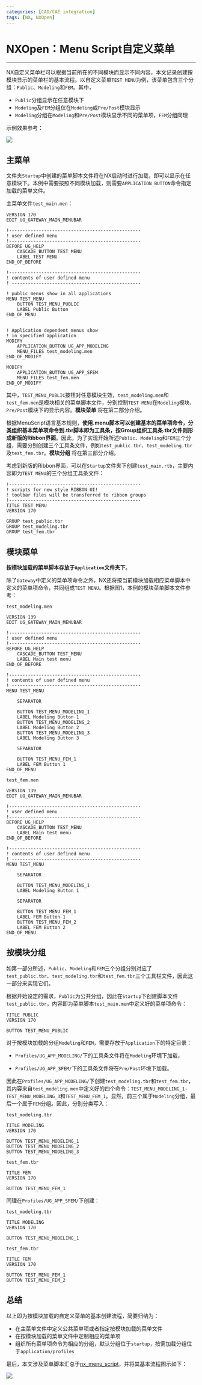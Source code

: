 ```yaml
---
categories: [CAD/CAE integration]
tags: [NX, NXOpen]
---
```


# NXOpen：Menu Script自定义菜单


---

NX自定义菜单栏可以根据当前所在的不同模块而显示不同内容，本文记录创建按模块显示的菜单栏的基本流程。以自定义菜单`TEST MENU`为例，该菜单包含三个分组：`Public`、`Modeling`和`FEM`。其中，

- `Public`分组显示在任意模块下
- `Modeling`及`FEM`分组仅在`Modeling`或`Pre/Post`模块显示
- `Modeling`分组在`Modeling`和`Pre/Post`模块显示不同的菜单项，`FEM`分组同理

示例效果参考：

![](images/2017-09-01-01.png)


## 主菜单

文件夹`Startup`中创建的菜单脚本文件将在NX启动时进行加载，即可以显示在任意模块下。本例中需要按照不同模块加载，则需要`APPLICATION_BUTTON`命令指定加载的菜单文件。

主菜单文件`test_main.men`：

    VERSION 170
    EDIT UG_GATEWAY_MAIN_MENUBAR

    !-------------------------------------------------
    ! user defined menu
    !-------------------------------------------------
    BEFORE UG_HELP
        CASCADE_BUTTON TEST_MENU
        LABEL TEST MENU
    END_OF_BEFORE

    !-------------------------------------------------
    ! contents of user defined menu
    ! ------------------------------------------------

    ! public menus show in all applications
    MENU TEST_MENU
        BUTTON TEST_MENU_PUBLIC
        LABEL Public Button
    END_OF_MENU


    ! Application dependent menus show 
    ! in specified application
    MODIFY
        APPLICATION_BUTTON UG_APP_MODELING
        MENU_FILES test_modeling.men
    END_OF_MODIFY

    MODIFY
        APPLICATION_BUTTON UG_APP_SFEM
        MENU_FILES test_fem.men
    END_OF_MODIFY

其中，`TEST_MENU_PUBLIC`按钮对任意模块生效，`test_modeling.men`和`test_fem.men`是模块相关的菜单脚本文件，分别控制`TEST MENU`在`Modeling`模块、`Pre/Post`模块下的显示内容。**模块菜单** 将在第二部分介绍。

根据MenuScript语言基本规则，**使用.menu脚本可以创建基本的菜单项命令，分类组织基本菜单项命令到.tbr脚本即为工具条，按Group组织工具条.tbr文件则形成新版的Ribbon界面**。因此，为了实现开始所述`Public`、`Modeling`和`FEM`三个分组，需要分别创建三个工具条文件，例如`test_public.tbr`、`test_modeling.tbr`及`test_fem.tbr`。**模块分组** 将在第三部分介绍。

考虑到新版的Ribbon界面，可以在`Startup`文件夹下创建`test_main.rtb`，主要内容即为`TEST MENU`的三个分组工具条文件：

    !-------------------------------------------------
    ! scripts for new style RIBBON UI!
    ! toolbar files will be transferred to ribbon groups
    !-------------------------------------------------
    TITLE TEST MENU
    VERSION 170

    GROUP test_public.tbr
    GROUP test_modeling.tbr
    GROUP test_fem.tbr


## 模块菜单

**按模块加载的菜单脚本存放于`Application`文件夹下**。

除了`Gateway`中定义的菜单项命令之外，NX还将按当前模块加载相应菜单脚本中定义的菜单项命令，共同组成`TEST MENU`。根据图1，本例的模块菜单脚本文件参考：


`test_modeling.men`

    VERSION 139
    EDIT UG_GATEWAY_MAIN_MENUBAR

    !-------------------------------------------------
    ! user defined menu
    !-------------------------------------------------
    BEFORE UG_HELP
        CASCADE_BUTTON TEST_MENU
        LABEL Main test menu
    END_OF_BEFORE

    !-------------------------------------------------
    ! contents of user defined menu
    ! ------------------------------------------------
    MENU TEST_MENU

        SEPARATOR

        BUTTON TEST_MENU_MODELING_1
        LABEL Modeling Button 1
        BUTTON TEST_MENU_MODELING_2
        LABEL Modeling Button 2
        BUTTON TEST_MENU_MODELING_3
        LABEL Modeling Button 3

        SEPARATOR

        BUTTON TEST_MENU_FEM_1
        LABEL FEM Button 1
    END_OF_MENU

`test_fem.men`

    VERSION 139
    EDIT UG_GATEWAY_MAIN_MENUBAR

    !-------------------------------------------------
    ! user defined menu
    !-------------------------------------------------
    BEFORE UG_HELP
        CASCADE_BUTTON TEST_MENU
        LABEL Main test menu
    END_OF_BEFORE

    !-------------------------------------------------
    ! contents of user defined menu
    ! ------------------------------------------------
    MENU TEST_MENU

        SEPARATOR

        BUTTON TEST_MENU_MODELING_1
        LABEL Modeling Button 1

        SEPARATOR

        BUTTON TEST_MENU_FEM_1
        LABEL FEM Button 1
        BUTTON TEST_MENU_FEM_2
        LABEL FEM Button 2
    END_OF_MENU


## 按模块分组

如第一部分所述，`Public`、`Modeling`和`FEM`三个分组分别对应了`test_public.tbr`、`test_modeling.tbr`和`test_fem.tbr`三个工具栏文件，因此这一部分来实现它们。

根据开始设定的需求，`Public`为公共分组，因此在`Startup`下创建脚本文件`test_public.tbr`，内容即为菜单脚本`test_main.men`中定义好的菜单项命令：

    TITLE PUBLIC
    VERSION 170

    BUTTON TEST_MENU_PUBLIC


对于按模块加载的分组`Modeling`和`FEM`，需要存放于`Application`下的特定目录：

- `Profiles/UG_APP_MODELING/`下的工具条文件将在`Modeling`环境下加载，

- `Profiles/UG_APP_SFEM/`下的工具条文件将在`Pre/Post`环境下加载。

因此在`Profiles/UG_APP_MODELING/`下创建`test_modeling.tbr`和`test_fem.tbr`，其内容来自`test_modeling.men`中定义好的四个命令：`TEST_MENU_MODELING_1-TEST_MENU_MODELING_3`和`TEST_MENU_FEM_1`。显然，前三个属于`Modeling`分组，最后一个属于`FEM`分组。因此，分别分类写入：


`test_modeling.tbr`

    TITLE MODELING
    VERSION 170

    BUTTON TEST_MENU_MODELING_1
    BUTTON TEST_MENU_MODELING_2
    BUTTON TEST_MENU_MODELING_3
    
`test_fem.tbr`

    TITLE FEM
    VERSION 170

    BUTTON TEST_MENU_FEM_1


同理在`Profiles/UG_APP_SFEM/`下创建：

`test_modeling.tbr`

    TITLE MODELING
    VERSION 170

    BUTTON TEST_MENU_MODELING_1

`test_fem.tbr`

    TITLE FEM
    VERSION 170

    BUTTON TEST_MENU_FEM_1
    BUTTON TEST_MENU_FEM_2

## 总结


以上即为按模块加载的自定义菜单的基本创建流程，简要归纳为：

- 在主菜单文件中定义公共菜单项或者指定按模块加载的菜单文件
- 在按模块加载的菜单文件中定制相应的菜单项
- 组织所有菜单项命令为相应的分组，默认分组位于`startup`，按需加载分组位于`application/profiles`


最后，本文涉及菜单脚本汇总于[nx_menu_script](https://github.com/dothinking/dothinking.github.io/tree/master/samples/nx_menu_script)，并将其基本流程图示如下：

![](images/2017-09-01-02.png)
